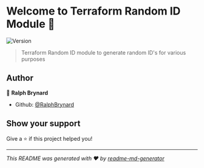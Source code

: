 # Welcome to Terraform Random ID Module 👋
![Version](https://img.shields.io/badge/version-v0.0.1-blue.svg?cacheSeconds=2592000)

> Terraform Random ID module to generate random ID's for various purposes

## Author

👤 **Ralph Brynard**

* Github: [@RalphBrynard](https://github.com/RalphBrynard)

## Show your support

Give a ⭐️ if this project helped you!


***
_This README was generated with ❤️ by [readme-md-generator](https://github.com/kefranabg/readme-md-generator)_